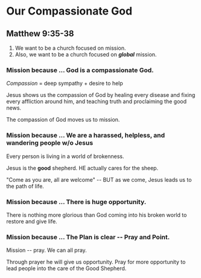 # Our Compassionate God
## Matthew 9:35-38

1. We want to be a church focused on mission.
2. Also, we want to be a church focused on ***global*** mission.

### Mission because ... God is a compassionate God.

*Compassion* = deep sympathy + desire to help

Jesus shows us the compassion of God by healing every disease and fixing every affliction around him, and teaching truth and proclaiming the good news.

The compassion of God moves us to mission.

### Mission because ... We are a harassed, helpless, and wandering people w/o Jesus

Every person is living in a world of brokenness.

Jesus is the **good** shepherd. HE actually cares for the sheep.

"Come as you are, all are welcome" -- BUT as we come, Jesus leads us to the path of life.


### Mission because ... There is huge opportunity.

There is nothing more glorious than God coming into his broken world to restore and give life.

### Mission because ... The Plan is clear -- Pray and Point.

Mission -- pray. We can all pray.

Through prayer he will give us opportunity. Pray for more opportunity to lead people into the care of the Good Shepherd.
